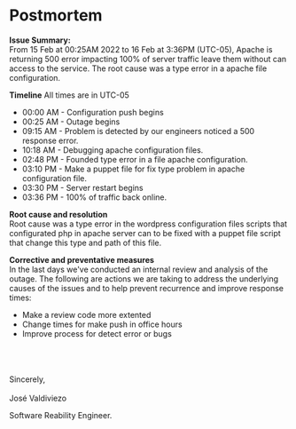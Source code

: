 # Postmortem

__Issue Summary:__  
From 15 Feb at 00:25AM 2022 to 16 Feb at 3:36PM (UTC-05), Apache is returning 500 error impacting 100% of server traffic leave them without can access to the service.
The root cause was a type error in a apache file configuration.

__Timeline__
All times are in UTC-05

- 00:00 AM - Configuration push begins
- 00:25 AM - Outage begins
- 09:15 AM - Problem is detected by our engineers noticed a 500 response error.
- 10:18 AM - Debugging apache configuration files.
- 02:48 PM - Founded type error in a file apache configuration.
- 03:10 PM - Make a puppet file for fix type problem in apache configuration file.
- 03:30 PM - Server restart begins
- 03:36 PM - 100% of traffic back online.

__Root cause and resolution__  
Root cause was a type error in the wordpress configuration files scripts that configurated php in apache server can to be fixed with a puppet file script that change this type and path of this file.

__Corrective and preventative measures__  
In the last days we've conducted an internal review and analysis of the outage. The following are actions we are taking to address the underlying causes of the issues and to help prevent recurrence and improve response times:

- Make a review code more extented
- Change times for make push in office hours
- Improve process for detect error or bugs

</br>
</br>
</br>
Sincerely,
</br>
</br>
José Valdiviezo

Software Reability Engineer.
